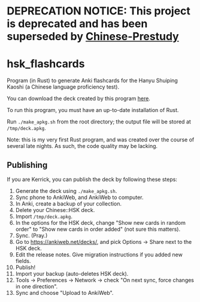 # DEPRECATION NOTICE: This project is deprecated and has been superseded by [Chinese-Prestudy](https://github.com/kerrickstaley/Chinese-Prestudy)
# hsk_flashcards
Program (in Rust) to generate Anki flashcards for the Hanyu Shuiping Kaoshi (a Chinese language proficiency test).

You can download the deck created by this program [here](https://ankiweb.net/shared/info/1855818143).

To run this program, you must have an up-to-date installation of Rust.

Run ```./make_apkg.sh``` from the root directory; the output file will be stored at ```/tmp/deck.apkg```.

Note: this is my very first Rust program, and was created over the course of several late nights.
As such, the code quality may be lacking.

## Publishing
If you are Kerrick, you can publish the deck by following these steps:

1. Generate the deck using ```./make_apkg.sh```.
1. Sync phone to AnkiWeb, and AnkiWeb to computer.
1. In Anki, create a backup of your collection.
1. Delete your Chinese::HSK deck.
1. Import ``/tmp/deck.apkg``.
1. In the options for the HSK deck, change "Show new cards in random order" to "Show new cards in order added" (not sure this matters).
1. Sync. (Pray.)
1. Go to https://ankiweb.net/decks/, and pick Options -> Share next to the HSK deck.
1. Edit the release notes. Give migration instructions if you added new fields.
1. Publish!
1. Import your backup (auto-deletes HSK deck).
1. Tools -> Preferences -> Network -> check "On next sync, force changes in one direction".
1. Sync and choose "Upload to AnkiWeb".
